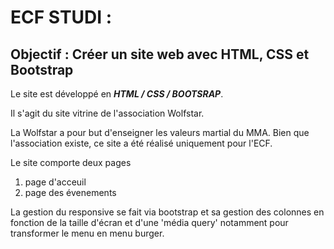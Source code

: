 # ECF STUDI :

## Objectif : Créer un site web avec HTML, CSS et Bootstrap

Le site est développé en ***HTML / CSS / BOOTSRAP***.


Il s'agit du site vitrine de l'association Wolfstar. 

La Wolfstar a pour but d'enseigner les valeurs martial du MMA.
Bien que l'association existe, ce site a été réalisé uniquement pour l'ECF.


Le site comporte deux pages

1. page d'acceuil
2. page des évenements

La gestion du responsive se fait via bootstrap et sa gestion des colonnes en fonction de la taille d'écran et 
d'une 'média query' notamment pour transformer le menu en menu burger.


